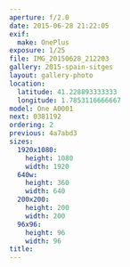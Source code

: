 ```yaml
---
aperture: f/2.0
date: 2015-06-28 21:22:05
exif:
  make: OnePlus
exposure: 1/25
file: IMG_20150628_212203
gallery: 2015-spain-sitges
layout: gallery-photo
location:
  latitude: 41.228893333333
  longitude: 1.7853116666667
model: One A0001
next: 0381192
ordering: 2
previous: 4a7abd3
sizes:
  1920x1080:
    height: 1080
    width: 1920
  640w:
    height: 360
    width: 640
  200x200:
    height: 200
    width: 200
  96x96:
    height: 96
    width: 96
title: 
---
```

